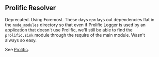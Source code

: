 ## Prolific Resolver

Deprecated. Using Foremost. These days `npm` lays out dependencies flat in the
`node_modules` directory so that even if Prolific Logger is used by an
application that doesn't use Prolific, we'll still be able to find the
`prolific.sink` module through the require of the main module. Wasn't always so
easy.

See [Prolific](http://github.com/bigeasy/prolific).

